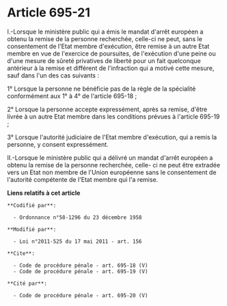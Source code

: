 # Article 695-21

I.-Lorsque le ministère public qui a émis le mandat d'arrêt européen a obtenu la remise de la personne recherchée, celle-ci
ne peut, sans le consentement de l'Etat membre d'exécution, être remise à un autre Etat membre en vue de l'exercice de
poursuites, de l'exécution d'une peine ou d'une mesure de sûreté privatives de liberté pour un fait quelconque antérieur à la
remise et différent de l'infraction qui a motivé cette mesure, sauf dans l'un des cas suivants : 

1° Lorsque la personne ne bénéficie pas de la règle de la spécialité conformément aux 1° à 4° de l'article 695-18 ; 

2° Lorsque la personne accepte expressément, après sa remise, d'être livrée à un autre Etat membre dans les conditions
prévues à l'article 695-19 ; 

3° Lorsque l'autorité judiciaire de l'Etat membre d'exécution, qui a remis la personne, y consent expressément. 

II.-Lorsque le ministère public qui a délivré un mandat d'arrêt européen a obtenu la remise de la personne recherchée, celle-
ci ne peut être extradée vers un Etat non membre de l'Union européenne sans le consentement de l'autorité compétente de
l'Etat membre qui l'a remise.

**Liens relatifs à cet article**

	**Codifié par**:

	  - Ordonnance n°58-1296 du 23 décembre 1958

	**Modifié par**:

	  - Loi n°2011-525 du 17 mai 2011 - art. 156

	**Cite**:

	  - Code de procédure pénale - art. 695-18 (V)
	  - Code de procédure pénale - art. 695-19 (V)

	**Cité par**:

	  - Code de procédure pénale - art. 695-20 (V)
